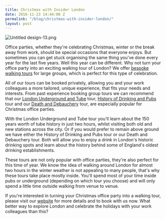 ```yaml
---
title: Christmas with Insider London
date: 2016-11-23 14:44:00 Z
permalink: "/blog/christmas-with-insider-london/"
layout: post
---
```


![Untitled design-13.png](/uploads/Untitled%20design-13.png)

Office parties, whether they're celebrating Christmas, winter or the break away from work, should be special occasions that everyone enjoys. But sometimes you can get stuck organising the same thing you've done every year for the last five years. Well this year can be different. Why not turn your office party into an exciting walking tour of London? We offer [bespoke walking tours](/tours/private-tours/) for large groups, which is perfect for this type of celebration.  

All of our tours can be booked privately, allowing you and your work colleagues a more tailored, unique experience, that fits your needs and interests. From past experience booking group tours we can recommend that our [London Underground and Tube](/tours/london-underground-and-tube-tour/) tour, [History of Drinking and Pubs](/tours/history-of-drinking-and-pubs/) tour and our [Death and Debauchery](/tours/the-death-and-debauchery-tour/) tour, are especially popular for Christmas office parties.  

With the London Underground and Tube tour you'll learn about the 150 years worth of tube history in just two hours, whilst visiting both old and new stations across the city. Or if you would prefer to remain above ground we have either the History of Drinking and Pubs tour or our Death and Debauchery tour. Both will allow you to enjoy a drink in London's historic drinking spots and learn about the history behind some of England's oldest drinking establishments.

These tours are not only popular with office parties, they're also perfect for this time of year. We know the idea of walking around London for almost two hours in the winter weather is not appealing to many people, that's why these tours take place mostly inside. You'll spend most of your time inside pubs or underground (depending on which tour you choose) and will only spend a little time outside walking from venue to venue.  

If you're interested in turning your Christmas office party into a walking tour, please visit our [website](https://www.insider-london.co.uk) for more details and to book with us now. What better way to explore London and celebrate the holidays with your work colleagues than this?

